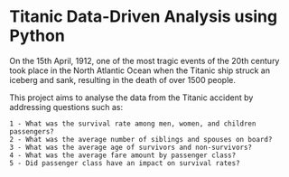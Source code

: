 # Titanic Data-Driven Analysis using Python 

On the 15th April, 1912, one of the most tragic events of the 20th century took place in the North Atlantic Ocean when the Titanic ship struck an iceberg and sank, resulting in the death of over 1500 people.

This project aims to analyse the data from the Titanic accident by addressing questions such as:
   
    1 - What was the survival rate among men, women, and children passengers?
    2 - What was the average number of siblings and spouses on board?
    3 - What was the average age of survivors and non-survivors?
    4 - What was the average fare amount by passenger class?
    5 - Did passenger class have an impact on survival rates?

